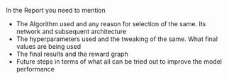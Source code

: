 In the Report you need to mention

- The Algorithm used and any reason for selection of the same. Its network and subsequent architecture
- The hyperparameters used and the tweaking of the same. What final values are being used
- The final results and the reward graph
- Future steps in terms of what all can be tried out to improve the model performance
